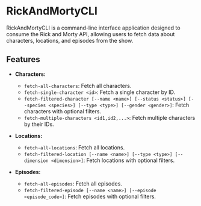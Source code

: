 # RickAndMortyCLI

RickAndMortyCLI is a command-line interface application designed to consume the Rick and Morty API, allowing users to fetch data about characters, locations, and episodes from the show.

## Features

- **Characters:**
  - `fetch-all-characters`: Fetch all characters.
  - `fetch-single-character <id>`: Fetch a single character by ID.
  - `fetch-filtered-character [--name <name>] [--status <status>] [--species <species>] [--type <type>] [--gender <gender>]`: Fetch characters with optional filters.
  - `fetch-multiple-characters <id1,id2,...>`: Fetch multiple characters by their IDs.

- **Locations:**
  - `fetch-all-locations`: Fetch all locations.
  - `fetch-filtered-location [--name <name>] [--type <type>] [--dimension <dimension>]`: Fetch locations with optional filters.

- **Episodes:**
  - `fetch-all-episodes`: Fetch all episodes.
  - `fetch-filtered-episode [--name <name>] [--episode <episode_code>]`: Fetch episodes with optional filters.

